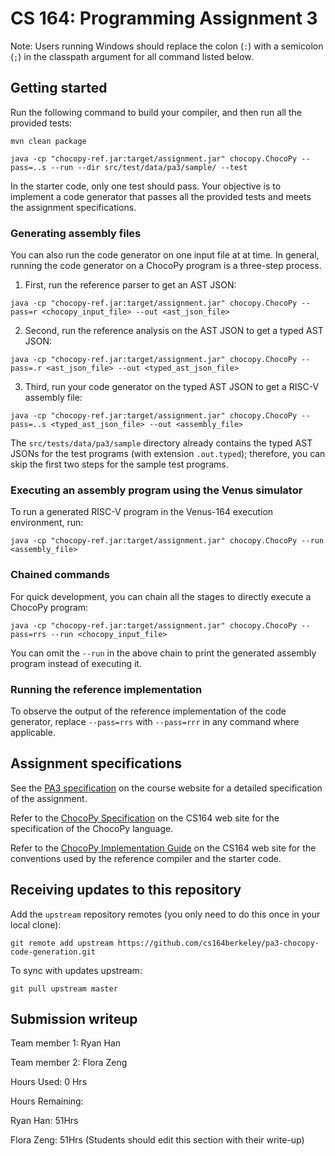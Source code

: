 # CS 164: Programming Assignment 3

[PA3 Specification]: https://drive.google.com/open?id=1TrMUZK9A83W_WgOLzOCviZSd7HdvuU4W
[ChocoPy Specification]: https://drive.google.com/file/d/1mrgrUFHMdcqhBYzXHG24VcIiSrymR6wt
[ChocoPy Implementation Guide]: https://drive.google.com/open?id=177fFobSh6yYTV6pD-n9jcPgcJtqaoeAC

Note: Users running Windows should replace the colon (`:`) with a semicolon (`;`) in the classpath argument for all command listed below.

## Getting started

Run the following command to build your compiler, and then run all the provided tests:

```
mvn clean package

java -cp "chocopy-ref.jar:target/assignment.jar" chocopy.ChocoPy --pass=..s --run --dir src/test/data/pa3/sample/ --test
```

In the starter code, only one test should pass. Your objective is to implement a code generator that passes all the provided tests and meets the assignment specifications.

### Generating assembly files

You can also run the code generator on one input file at at time. In general, running the code generator on a ChocoPy program is a three-step process. 

1. First, run the reference parser to get an AST JSON:
```
java -cp "chocopy-ref.jar:target/assignment.jar" chocopy.ChocoPy --pass=r <chocopy_input_file> --out <ast_json_file>
```
2. Second, run the reference analysis on the AST JSON to get a typed AST JSON:
```
java -cp "chocopy-ref.jar:target/assignment.jar" chocopy.ChocoPy --pass=.r <ast_json_file> --out <typed_ast_json_file>
```

3. Third, run your code generator on the typed AST JSON to get a RISC-V assembly file:
```
java -cp "chocopy-ref.jar:target/assignment.jar" chocopy.ChocoPy --pass=..s <typed_ast_json_file> --out <assembly_file>
```

The `src/tests/data/pa3/sample` directory already contains the typed AST JSONs for the test programs (with extension `.out.typed`); therefore, you can skip the first two steps for the sample test programs.

### Executing an assembly program using the Venus simulator

To run a generated RISC-V program in the Venus-164 execution environment, run:

```
java -cp "chocopy-ref.jar:target/assignment.jar" chocopy.ChocoPy --run <assembly_file>
```

### Chained commands

For quick development, you can chain all the stages
to directly execute a ChocoPy program:

```
java -cp "chocopy-ref.jar:target/assignment.jar" chocopy.ChocoPy --pass=rrs --run <chocopy_input_file>
```

You can omit the `--run` in the above chain to print the generated assembly program instead of executing it.

### Running the reference implementation

To observe the output of the reference implementation of the code generator, replace  `--pass=rrs` with `--pass=rrr` in any command where applicable.

## Assignment specifications

See the [PA3 specification][] on the course
website for a detailed specification of the assignment.

Refer to the [ChocoPy Specification][] on the CS164 web site
for the specification of the ChocoPy language. 

Refer to the [ChocoPy Implementation Guide][] on the CS164 web site
for the conventions used by the reference compiler and the
starter code.

## Receiving updates to this repository

Add the `upstream` repository remotes (you only need to do this once in your local clone):

```
git remote add upstream https://github.com/cs164berkeley/pa3-chocopy-code-generation.git
```

To sync with updates upstream:
```
git pull upstream master
```

## Submission writeup

Team member 1: Ryan Han

Team member 2: Flora Zeng

Hours Used: 0 Hrs

Hours Remaining:

Ryan Han: 51Hrs

Flora Zeng: 51Hrs
(Students should edit this section with their write-up)
